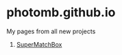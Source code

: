 # photomb.github.io
My pages from all new projects
1. [SuperMatchBox](https://photomb.github.io/sumabox/index.html) 
